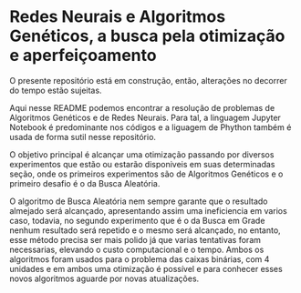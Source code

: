 # Redes Neurais e Algoritmos Genéticos, a busca pela otimização e aperfeiçoamento

O presente repositório está em construção, então, alterações no decorrer do tempo estão sujeitas.

Aqui nesse README podemos encontrar a resolução de problemas de Algoritmos Genéticos e de Redes Neurais. Para tal, a linguagem Jupyter Notebook é predominante nos códigos e a liguagem de Phython também é usada de forma sutil nesse repositório.

O objetivo principal é alcançar uma otimização passando por diversos experimentos que estão ou estarão disponiveis em suas determinadas seção, onde os primeiros experimentos são de Algoritmos Genéticos e o primeiro desafio é o da Busca Aleatória.

O algoritmo de Busca Aleatória nem sempre garante que o resultado almejado será alcançado, apresentando assim uma ineficiencia em varios caso, todavia, no segundo experimento que é o da Busca em Grade nenhum resultado será repetido e o mesmo será alcançado, no entanto, esse método precisa ser mais polido já que varias tentativas foram necessarias, elevando o custo computacional e o tempo. Ambos os algoritmos foram usados para o problema das caixas binárias, com 4 unidades e em ambos uma otimização é possível e para conhecer esses novos algoritmos aguarde por novas atualizações.
